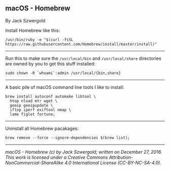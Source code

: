 ## macOS - Homebrew

By Jack Szwergold

Install Homebrew like this:

    /usr/bin/ruby -e "$(curl -fsSL https://raw.githubusercontent.com/Homebrew/install/master/install)"

***

Run this to make sure the `/usr/local/bin` and `/usr/local/share` directories are owned by you to get this stuff installed:

    sudo chown -R `whoami`:admin /usr/local/{bin,share}

***

A basic pile of macOS command line tools I like to install:

    brew install autoconf automake libtool \
      htop nload mtr wget \
      geoip geoipupdate \
      iftop iperf exiftool nmap \
      lame figlet fortune;

***

Uninstall all Homebrew pacakages:

    brew remove --force --ignore-dependencies $(brew list);

***

*macOS - Homebrew (c) by Jack Szwergold; written on December 27, 2016. This work is licensed under a Creative Commons Attribution-NonCommercial-ShareAlike 4.0 International License (CC-BY-NC-SA-4.0).*